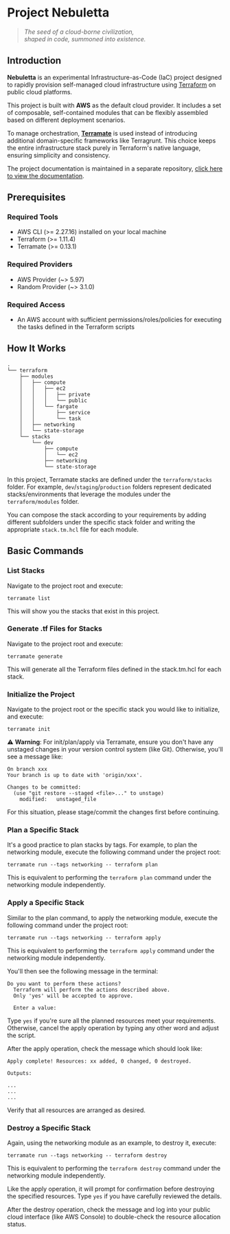 # Project Nebuletta

> _The seed of a cloud-borne civilization,  
> shaped in code, summoned into existence._

## Introduction

**Nebuletta** is an experimental Infrastructure-as-Code (IaC) project designed to rapidly provision self-managed cloud infrastructure using [Terraform](https://www.terraform.io/) on public cloud platforms.

This project is built with **AWS** as the default cloud provider. It includes a set of composable, self-contained modules that can be flexibly assembled based on different deployment scenarios.

To manage orchestration, **[Terramate](https://terramate.io/)** is used instead of introducing additional domain-specific frameworks like Terragrunt. This choice keeps the entire infrastructure stack purely in Terraform's native language, ensuring simplicity and consistency.
  
The project documentation is maintained in a separate repository, [click here to view the documentation](https://github.com/nekowanderer/nebuletta-notes).

## Prerequisites

### Required Tools
- AWS CLI (>= 2.27.16) installed on your local machine
- Terraform (>= 1.11.4)
- Terramate (>= 0.13.1)

### Required Providers
- AWS Provider (~> 5.97)
- Random Provider (~> 3.1.0)

### Required Access
- An AWS account with sufficient permissions/roles/policies for executing the tasks defined in the Terraform scripts

## How It Works

```shell
.
└── terraform
    ├── modules
    │   ├── compute
    │   │   ├── ec2
    │   │   │   ├── private
    │   │   │   └── public
    │   │   └── fargate
    │   │       ├── service
    │   │       └── task
    │   ├── networking
    │   └── state-storage
    └── stacks
        └── dev
            ├── compute
            │   └── ec2
            ├── networking
            └── state-storage
```

In this project, Terramate stacks are defined under the `terraform/stacks` folder. For example, `dev`/`staging`/`production` folders represent dedicated stacks/environments that leverage the modules under the `terraform/modules` folder. 

You can compose the stack according to your requirements by adding different subfolders under the specific stack folder and writing the appropriate `stack.tm.hcl` file for each module.

## Basic Commands

### List Stacks
Navigate to the project root and execute:
```shell
terramate list
```
This will show you the stacks that exist in this project.

### Generate .tf Files for Stacks
Navigate to the project root and execute:
```shell
terramate generate
```
This will generate all the Terraform files defined in the stack.tm.hcl for each stack.

### Initialize the Project
Navigate to the project root or the specific stack you would like to initialize, and execute:
```shell
terramate init
```

⚠️ **Warning**: For init/plan/apply via Terramate, ensure you don't have any unstaged changes in your version control system (like Git). Otherwise, you'll see a message like:

```
On branch xxx
Your branch is up to date with 'origin/xxx'.

Changes to be committed:
  (use "git restore --staged <file>..." to unstage)
	modified:   unstaged_file
```

For this situation, please stage/commit the changes first before continuing.

### Plan a Specific Stack
It's a good practice to plan stacks by tags. For example, to plan the networking module, execute the following command under the project root:
```shell
terramate run --tags networking -- terraform plan
```
This is equivalent to performing the `terraform plan` command under the networking module independently.

### Apply a Specific Stack
Similar to the plan command, to apply the networking module, execute the following command under the project root:
```shell
terramate run --tags networking -- terraform apply
```
This is equivalent to performing the `terraform apply` command under the networking module independently.

You'll then see the following message in the terminal:
```shell
Do you want to perform these actions?
  Terraform will perform the actions described above.
  Only 'yes' will be accepted to approve.

  Enter a value:
```

Type `yes` if you're sure all the planned resources meet your requirements. Otherwise, cancel the apply operation by typing any other word and adjust the script.

After the apply operation, check the message which should look like:
```shell
Apply complete! Resources: xx added, 0 changed, 0 destroyed.

Outputs:

...
...
...
```

Verify that all resources are arranged as desired.

### Destroy a Specific Stack
Again, using the networking module as an example, to destroy it, execute:
```shell
terramate run --tags networking -- terraform destroy
```
This is equivalent to performing the `terraform destroy` command under the networking module independently.

Like the apply operation, it will prompt for confirmation before destroying the specified resources. Type `yes` if you have carefully reviewed the details.

After the destroy operation, check the message and log into your public cloud interface (like AWS Console) to double-check the resource allocation status.
